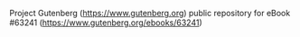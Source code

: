 Project Gutenberg (https://www.gutenberg.org) public repository for
eBook #63241 (https://www.gutenberg.org/ebooks/63241)

